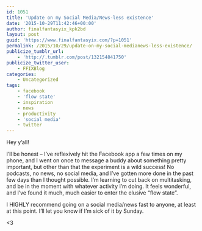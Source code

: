 ```yaml
---
id: 1051
title: 'Update on my Social Media/News-less existence'
date: '2015-10-29T11:42:46+00:00'
author: finalfantasyix_kpk2bd
layout: post
guid: 'https://www.finalfantasyix.com/?p=1051'
permalink: /2015/10/29/update-on-my-social-medianews-less-existence/
publicize_tumblr_url:
    - 'http://.tumblr.com/post/132154841750'
publicize_twitter_user:
    - FFIXBlog
categories:
    - Uncategorized
tags:
    - facebook
    - 'flow state'
    - inspiration
    - news
    - productivity
    - 'social media'
    - twitter
---
```


Hey y’all!

I’ll be honest – I’ve reflexively hit the Facebook app a few times on my phone, and I went on once to message a buddy about something pretty important, but other than that the experiment is a wild success! No podcasts, no news, no social media, and I’ve gotten more done in the past few days than I thought possible. I’m learning to cut back on multitasking, and be in the moment with whatever activity I’m doing. It feels wonderful, and I’ve found it much, much easier to enter the elusive “flow state”.

I HIGHLY recommend going on a social media/news fast to anyone, at least at this point. I’ll let you know if I’m sick of it by Sunday.

&lt;3